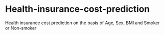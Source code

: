 # Health-insurance-cost-prediction
Health insurance cost prediction on the basis of Age, Sex, BMI and Smoker or Non-smoker
